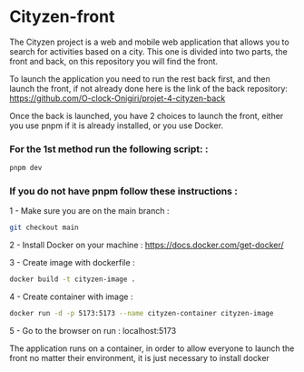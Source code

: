 # Cityzen-front

The Cityzen project is a web and mobile web application that allows you to search for activities based on a city. This one is divided into two parts, the front and back, on this repository you will find the front.

To launch the application you need to run the rest back first, and then launch the front, if not already done here is the link of the back repository:
https://github.com/O-clock-Onigiri/projet-4-cityzen-back

Once the back is launched, you have 2 choices to launch the front, either you use pnpm if it is already installed, or you use Docker.

### For the 1st method run the following script: :

```bash
pnpm dev
```

### If you do not have pnpm follow these instructions :

1 - Make sure you are on the main branch :

```bash
git checkout main
```

2 - Install Docker on your machine : https://docs.docker.com/get-docker/

3 - Create image with dockerfile :

```bash
docker build -t cityzen-image .
```

4 - Create container with image :

```bash
docker run -d -p 5173:5173 --name cityzen-container cityzen-image
```

5 - Go to the browser on run : localhost:5173

The application runs on a container, in order to allow everyone to launch the front no matter their environment, it is just necessary to install docker
